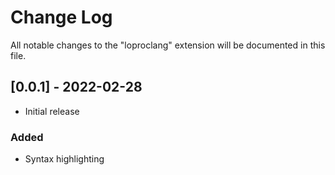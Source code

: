 # Change Log

All notable changes to the "loproclang" extension will be documented in this file.

## [0.0.1] - 2022-02-28
- Initial release
### Added
- Syntax highlighting